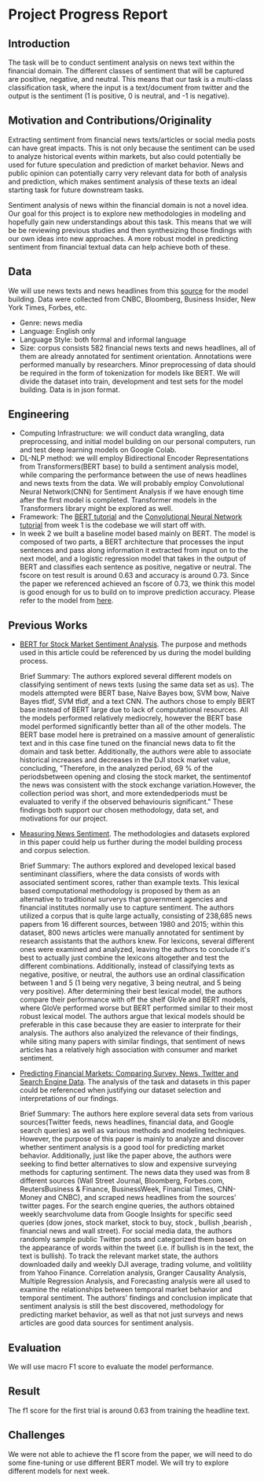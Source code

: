Project Progress Report
================

## Introduction

The task will be to conduct sentiment analysis on news text within the financial domain. The different classes of sentiment that will be captured are positive, negative, and neutral. This means that our task is a multi-class classification task, where the input is a text/document from twitter and the output is the sentiment (1 is positive, 0 is neutral, and -1 is negative).

## Motivation and Contributions/Originality

Extracting sentiment from financial news texts/articles or social media posts can have great impacts. This is not only because the sentiment can be used to analyze historical events within markets, but also could potentially be used for future speculation and prediction of market behavior. News and public opinion can potentially carry very relevant data for both of analysis and prediction, which makes sentiment analysis of these texts an ideal starting task for future downstream tasks.

Sentiment analysis of news within the financial domain is not a novel idea. Our goal for this project is to explore new methodologies in modeling and hopefully gain new understandings about this task. This means that we will be be reviewing previous studies and then synthesizing those findings with our own ideas into new approaches. A more robust model in predicting sentiment from financial textual data can help achieve both of these.


## Data

We will use news texts and news headlines from this
[source](https://drive.google.com/file/d/1eqNwkqb1tnaJm_l975K6LJBic8pMof1x/view)
for the model building. Data were collected from CNBC, Bloomberg,
Business Insider, New York Times, Forbes, etc.

  - Genre: news media
  - Language: English only
  - Language Style: both formal and informal language
  - Size: corpus consists  582 financial news texts and news headlines, all of them
    are already annotated for sentiment orientation. Annotations were performed manually by researchers. Minor preprocessing of data should be required in the form of tokenization for models like BERT. We will divide the
    dataset into train, development and test sets for the model
    building. Data is in json format.

## Engineering

  - Computing Infrastructure: we will conduct data wrangling, data
    preprocessing, and initial model building on our personal computers,
    run and test deep learning models on Google Colab.
  - DL-NLP method: we will employ Bidirectional Encoder
    Representations from Transformers(BERT base) to build a sentiment
    analysis model, while comparing the performance between the use of news headlines and news texts from the data. We will probably employ Convolutional Neural Network(CNN) for
    Sentiment Analysis if we have enough time after the first model is
    completed. Transformer models in the Transformers library might be explored as well.
  - Framework: The [BERT tutorial](https://github.ubc.ca/MDS-CL-2019-20/COLX_585_trends_students/blob/master/labs/Lab2/bert_pytorch.ipynb) and the [Convolutional Neural Network
    tutorial](https://github.ubc.ca/MDS-CL-2019-20/COLX_585_trends_students/blob/master/labs/Lab1/cnn_text.ipynb)
    from week 1 is the codebase we will start off with.
  - In week 2 we built a baseline model based mainly on BERT. The model is composed of two parts, a BERT architecture that processes the input sentences and pass along information it extracted from input on to the next model, and a logistic regression model that takes in the output of BERT and classifies each sentence as positive, negative or neutral. The fscore on test result is around 0.63 and accuracy is around 0.73. Since the paper we referenced achieved an fscore of 0.73, we think this model is good enough for us to build on to improve prediction accuracy. Please refer to the model from [here](https://github.ubc.ca/nrubyn/financial_analysis/blob/master/Milestone_2/Initial_Model_Implementation_Bert.ipynb).

## Previous Works

  - [BERT for Stock Market Sentiment
    Analysis](https://ieeexplore-ieee-org.ezproxy.library.ubc.ca/stamp/stamp.jsp?tp=&arnumber=8995193).
    The purpose and methods used in this article could be referenced by
    us during the model building process.
    
    Brief Summary: The authors explored several different models on classifying sentiment of news texts (using the same data set as us). The models attempted were BERT base, Naive Bayes bow, SVM bow, Naive Bayes tfidf, SVM tfidf, and a text CNN. The authors chose to emply BERT base instead of BERT large due to lack of computational resources. All the models performed relatively mediocrely, however the BERT base model performed significantly better than all of the other models. The BERT base model here is pretrained on a massive amount of generalistic text and in this case fine tuned on the financial news data to fit the domain and task better. Additionally, the authors were able to associate historical increases and decreases in the DJI stock market value, concluding, "Therefore, in the analyzed period, 69 % of the periodsbetween opening and closing the stock market, the sentimentof the news was consistent with the stock exchange variation.However, the collection period was short, and more extendedperiods must be evaluated to verify if the observed behaviouris significant." These findings both support our chosen methodology, data set, and motivations for our project. 
    
  - [Measuring News Sentiment](https://www.frbsf.org/economic-research/publications/working-papers/2017/01/). 
    The methodologies and datasets explored in this paper could help us further
    during the model building process and corpus selection.
    
    Brief Summary: The authors explored and developed lexical based sentiminant classifiers, where the data consists of words with associated sentiment scores, rather than example texts. This lexical based computational methodology is proposed by them as an alternative to traditional surverys that government agencies and financial institutes normally use to capture sentiment. The authors utilized a corpus that is quite large actually, consisting of 238,685 news papers from 16 different sources, between 1980 and 2015; within this dataset, 800 news articles were manually annotated for sentiment by research assistants that the authors knew. For lexicons, several different ones were examined and analyzed, leaving the authors to conclude it's best to actually just combine the lexicons altogether and test the different combinations. Additionally, instead of classifying texts as negative, positive, or neutral, the authors use an ordinal classification between 1 and 5 (1 being very negative, 3 being neutral, and 5 being very positive). After determining their best lexical model, the authors compare their performance with off the shelf GloVe and BERT models, where GloVe performed worse but BERT performed similar to their most robust lexical model. The authors argue that lexical models should be preferable in this case because they are easier to interprate for their analysis. The authors also analyized the relevance of their findings, while siting many papers with similar findings, that sentiment of news articles has a relatively high association with consumer and market sentiment. 
    
    
  - [Predicting Financial Markets: Comparing Survey, News, Twitter and Search Engine Data](https://arxiv.org/abs/1112.1051).
    The analysis of the task and datasets in this paper could be referenced
    when justifying our dataset selection and interpretations of our findings.
    
    Brief Summary: The authors here explore several data sets from various sources(Twitter feeds, news headlines, financial data, and Google  search queries) as well as various methods and modeling techniques. However, the purpose of this paper is mainly to analyze and discover whether sentiment analysis is a good tool for predicting market behavior. Additionally, just like the paper above, the authors were seeking to find better alternatives to slow and expensive surveying methods for capturing sentiment. The news data they used was from 8 different sources (Wall Street Journal, Bloomberg, Forbes.com, ReutersBusiness & Finance, BusinessWeek, Financial Times, CNN-Money and CNBC), and scraped news headlines from the sources' twitter pages. For the search engine queries, the authors obtained weekly searchvolume data from Google Insights for specific seed queries (dow jones, stock market, stock to buy, stock , bullish ,bearish , financial news and wall street). For social media data, the authors randomly sample public Twitter posts and categorized them based on the appearance of words within the tweet (i.e. if bullish is in the text, the text is bullish). To track the relevant market state, the authors downloaded daily and weekly DJI average, trading volume, and volitility from Yahoo Finance. Correlation analysis, Granger Causality Analysis, Multiple Regression Analysis, and Forecasting analysis were all used to examine the relationships between temporal market behavior and temporal sentiment. The authors' findings and conclusion implicate that sentiment analysis is still the best discovered, methodology for predicting market behavior, as well as that not just surveys and news articles are good data sources for sentiment analysis. 

## Evaluation

We will use macro F1 score to evaluate the model performance.

## Result

The f1 score for the first trial is around 0.63 from training the headline text.

## Challenges

We were not able to achieve the f1 score from the paper, we will need to do some fine-tuning or use different BERT model. We will try to explore different models for next week. 
